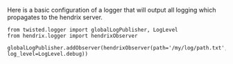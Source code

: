 
Here is a basic configuration of a logger that will output all logging which propagates to the hendrix server.

```
from twisted.logger import globalLogPublisher, LogLevel
from hendrix.logger import hendrixObserver

globalLogPublisher.addObserver(hendrixObserver(path='/my/log/path.txt', log_level=LogLevel.debug))
```


